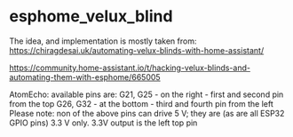 # esphome_velux_blind

The idea, and implementation is mostly taken from:
https://chiragdesai.uk/automating-velux-blinds-with-home-assistant/

https://community.home-assistant.io/t/hacking-velux-blinds-and-automating-them-with-esphome/665005

AtomEcho:
available pins are:
G21, G25 - on the right - first and second pin from the top
G26, G32 - at the bottom - third and fourth pin from the left
Please note: non of the above pins can drive 5 V; they are (as are all ESP32 GPIO pins) 3.3 V only.
3.3V output is the left top pin
